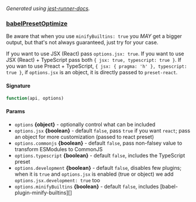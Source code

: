 _Generated using [jest-runner-docs](https://ghub.now.sh/jest-runner-docs)._

### [babelPresetOptimize](./src/index.js#L22)

Be aware that when you use `minifyBuiltins: true` you _MAY_ get a bigger output,
but that's not always guaranteed, just try for your case.

If you want to use JSX (React) pass `options.jsx: true`. If you want to use JSX
(React) + TypeScript pass both `{ jsx: true, typescript: true }`. If you wan to
use Preact + TypeScript, `{ jsx: { pragma: 'h' }, typescript: true }`, if
`options.jsx` is an object, it is directly passed to `preset-react`.

<span id="babelpresetoptimize-signature"></span>

#### Signature

```ts
function(api, options)
```

<span id="babelpresetoptimize-params"></span>

#### Params

- `options` **{object}** - optionally control what can be included
- `options.jsx` **{boolean}** - default `false`, pass `true` if you want
  `react`; pass an object for more customization (passed to react preset)
- `options.commonjs` **{boolean}** - default `false`, pass non-falsey value to
  transform ESModules to CommonJS
- `options.typescript` **{boolean}** - default `false`, includes the TypeScript
  preset
- `options.development` **{boolean}** - default `false`, disables few plugins;
  when it is `true` and `options.jsx` is enabled (true or object) we add
  `options.jsx.development: true` too
- `options.minifyBuiltins` **{boolean}** - default `false`, includes
  [babel-plugin-minify-builtins][]
